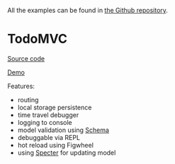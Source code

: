 All the examples can be found in [the Github repository](https://github.com/metametadata/reagent-mvsa/tree/master/examples/todomvc).

# TodoMVC
[Source code](https://github.com/metametadata/reagent-mvsa/tree/master/examples/todomvc)

[Demo](/examples/todomvc/public/index.html)

Features:

* routing
* local storage persistence
* time travel debugger
* logging to console
* model validation using [Schema](https://github.com/plumatic/schema)
* debuggable via REPL
* hot reload using Figwheel
* using [Specter](https://github.com/nathanmarz/specter) for updating model
